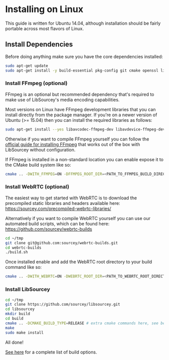 # Installing on Linux

This guide is written for Ubuntu 14.04, although installation should be fairly portable across most flavors of Linux.

## Install Dependencies

Before doing anything make sure you have the core dependencies installed:

~~~ bash
sudo apt-get update
sudo apt-get install -y build-essential pkg-config git cmake openssl libssl-dev
~~~

<!--
jackd2 libjack-jackd2-dev
-->

<!--
**Install LibUV:**

~~~ bash
cd ~/tmp
git clone https://github.com/libuv/libuv.git
cd libuv
sh autogen.sh
./configure
make
# make check
sudo make install
~~~
-->

### Install FFmpeg (optional)

FFmpeg is an optional but recommended dependency that's required to make use of LibSourcey's media encoding capabilities.

Most versions on Linux have FFmpeg development libraries that you can install directly from the package manager. If you're on a newer version of Ubuntu (>= 15.04) then you can install the required libraries as follows:

~~~ bash
sudo apt-get install --yes libavcodec-ffmpeg-dev libavdevice-ffmpeg-dev libavfilter-ffmpeg-dev libavformat-ffmpeg-dev libswresample-ffmpeg-dev libpostproc-ffmpeg-dev
~~~

Otherwise if you want to compile FFmpeg yourself you can follow the [official guide for installing FFmpeg](http://trac.ffmpeg.org/wiki/CompilationGuide) that works out of the box with LibSourcey without configuration.

If FFmpeg is installed in a non-standard location you can enable expose it to the CMake build system like so:

~~~ bash
cmake .. -DWITH_FFMPEG=ON -DFFMPEG_ROOT_DIR=<PATH_TO_FFMPEG_BUILD_DIRECTORY>
~~~

<!--
**Install OpenCV (optional):**

OpenCV is an optional dependecy that's used by LibSourcey for it's video capture, video analysis and computer vision algorithms. Note that if you're compiling FFmpeg yourself (as above), then you should compile OpenCV with `WITH_FFMPEG=OFF` otherwise conflicting FFmpeg libraries may be installed on your system.

~~~ bash
cd ~/tmp
wget https://github.com/Itseez/opencv/archive/3.0.0.zip -O opencv-3.0.0.zip
unzip opencv-3.0.0.zip
cd opencv-3.0.0
mkdir build
cd build
cmake -D CMAKE_BUILD_TYPE=RELEASE -D CMAKE_INSTALL_PREFIX=/usr/local -D WITH_TBB=ON -D WITH_V4L=ON -D WITH_QT=ON -D WITH_OPENGL=ON -D WITH_FFMPEG=OFF ..
make -j $(nproc)
sudo make install
sudo /bin/bash -c 'echo "/usr/local/lib" > /etc/ld.so.conf.d/opencv.conf'
sudo ldconfig
~~~
-->

### Install WebRTC (optional)

<!-- Installing WebRTC can be tricky and time consuming, but using the script below you should be able to get started without a hitch. Using the script is highly recommended as there are a copuple of caveats to take note of when compiling WebRTC for use with LibSourcey:

1. RTTI must be enabled (the `-no_rtti` compiler flag must be removed)
2. libstdc++ iterator debugging must be disabled or it conflicts with external dependencies compiled without it (ninja build must set `enable_iterator_debugging=false`) -->

The easiest way to get started with WebRTC is to download the precompiled static libraries and headers available here: https://sourcey.com/precompiled-webrtc-libraries/

Alternatively if you want to compile WebRTC yourself you can use our automated build scripts, which can be found here: https://github.com/sourcey/webrtc-builds

~~~ bash
cd ~/tmp
git clone git@github.com:sourcey/webrtc-builds.git
cd webrtc-builds
./build.sh
~~~

Once installed enable and add the WebRTC root directory to your build command like so:

~~~ bash
cmake .. -DWITH_WEBRTC=ON -DWEBRTC_ROOT_DIR=<PATH_TO_WEBRTC_ROOT_DIRECTORY>
~~~

### Install LibSourcey

~~~ bash
cd ~/tmp
git clone https://github.com/sourcey/libsourcey.git
cd libsourcey
mkdir build
cd build
cmake .. -DCMAKE_BUILD_TYPE=RELEASE # extra cmake commands here, see below for a full list...
make
sudo make install
~~~

All done!

[See here](/installation.md#cmake-build-options) for a complete list of build options.
